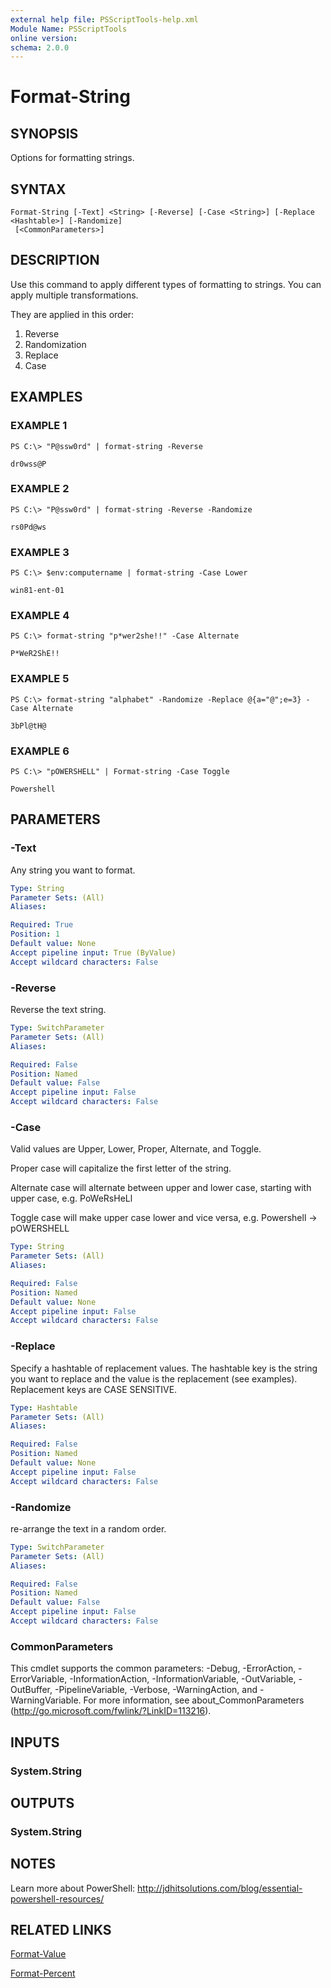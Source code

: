 ```yaml
---
external help file: PSScriptTools-help.xml
Module Name: PSScriptTools
online version: 
schema: 2.0.0
---
```


# Format-String

## SYNOPSIS
Options for formatting strings.

## SYNTAX

```
Format-String [-Text] <String> [-Reverse] [-Case <String>] [-Replace <Hashtable>] [-Randomize]
 [<CommonParameters>]
```

## DESCRIPTION
Use this command to apply different types of formatting to strings. You can apply multiple transformations.

They are applied in this order:

1) Reverse
2) Randomization
3) Replace
4) Case

## EXAMPLES

### EXAMPLE 1
```
PS C:\> "P@ssw0rd" | format-string -Reverse

dr0wss@P
```

### EXAMPLE 2
```
PS C:\> "P@ssw0rd" | format-string -Reverse -Randomize

rs0Pd@ws
```

### EXAMPLE 3
```
PS C:\> $env:computername | format-string -Case Lower

win81-ent-01
```

### EXAMPLE 4
```
PS C:\> format-string "p*wer2she!!" -Case Alternate

P*WeR2ShE!!
```

### EXAMPLE 5
```
PS C:\> format-string "alphabet" -Randomize -Replace @{a="@";e=3} -Case Alternate

3bPl@tH@
```

### EXAMPLE 6
```
PS C:\> "pOWERSHELL" | Format-string -Case Toggle

Powershell
```

## PARAMETERS

### -Text
Any string you want to format.

```yaml
Type: String
Parameter Sets: (All)
Aliases: 

Required: True
Position: 1
Default value: None
Accept pipeline input: True (ByValue)
Accept wildcard characters: False
```

### -Reverse
Reverse the text string.

```yaml
Type: SwitchParameter
Parameter Sets: (All)
Aliases: 

Required: False
Position: Named
Default value: False
Accept pipeline input: False
Accept wildcard characters: False
```

### -Case
Valid values are Upper, Lower, Proper, Alternate, and Toggle. 

Proper case will capitalize the first letter of the string.

Alternate case will alternate between upper and lower case, starting with upper case, e.g.
PoWeRsHeLl

Toggle case will make upper case lower and vice versa, e.g.
Powershell -\> pOWERSHELL

```yaml
Type: String
Parameter Sets: (All)
Aliases: 

Required: False
Position: Named
Default value: None
Accept pipeline input: False
Accept wildcard characters: False
```

### -Replace
Specify a hashtable of replacement values. The hashtable key is the string you want to replace and the value is the replacement (see examples).
Replacement keys are CASE SENSITIVE.


```yaml
Type: Hashtable
Parameter Sets: (All)
Aliases: 

Required: False
Position: Named
Default value: None
Accept pipeline input: False
Accept wildcard characters: False
```

### -Randomize
re-arrange the text in a random order.

```yaml
Type: SwitchParameter
Parameter Sets: (All)
Aliases: 

Required: False
Position: Named
Default value: False
Accept pipeline input: False
Accept wildcard characters: False
```

### CommonParameters
This cmdlet supports the common parameters: -Debug, -ErrorAction, -ErrorVariable, -InformationAction, -InformationVariable, -OutVariable, -OutBuffer, -PipelineVariable, -Verbose, -WarningAction, and -WarningVariable. For more information, see about_CommonParameters (http://go.microsoft.com/fwlink/?LinkID=113216).

## INPUTS

### System.String

## OUTPUTS

### System.String

## NOTES
Learn more about PowerShell: http://jdhitsolutions.com/blog/essential-powershell-resources/

## RELATED LINKS

[Format-Value]()

[Format-Percent]()

